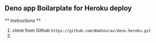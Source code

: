 ## Deno app Boilarplate for Heroku deploy

** Instructions **
1. clone from Github `https://github.com/AbmSourav/deno-heroku.git`
2. 